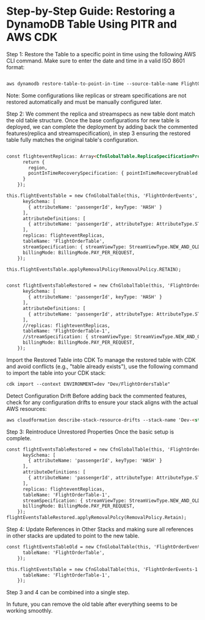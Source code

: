 # Step-by-Step Guide: Restoring a DynamoDB Table Using PITR and AWS CDK

Step 1: Restore the Table to a specific point in time using the following AWS CLI command. Make sure to enter the date and time in a valid ISO 8601 format:

````markdown

aws dynamodb restore-table-to-point-in-time --source-table-name FlightOrderTable --target-table-name FlightOrderTable-1 --restore-date-time 2024-12-07T12:00:00Z

````

Note: Some configurations like replicas or stream specifications are not restored automatically and must be manually configured later.

Step 2: We comment the replica and streamspecs as new table dont match the old table structure. Once the base configurations for new table is deployed, we can complete the deployment by adding back the commented features(replica and streamspecification), in step 3
 ensuring the restored table fully matches the original table's configuration.

````markdown

const flighteventReplicas: Array<CfnGlobalTable.ReplicaSpecificationProperty> = props.replicationRegions.map((region) => {
      return {
        region,
        pointInTimeRecoverySpecification: { pointInTimeRecoveryEnabled: true }
      }
    });

this.flightEventsTable = new CfnGlobalTable(this, 'FlightOrderEvents', { 
      keySchema: [
        { attributeName: 'passengerId', keyType: 'HASH' }
      ],
      attributeDefinitions: [
        { attributeName: 'passengerId', attributeType: AttributeType.STRING }
      ],
      replicas: flighteventReplicas,
      tableName: 'FlightOrderTable', 
      streamSpecification: { streamViewType: StreamViewType.NEW_AND_OLD_IMAGES },
      billingMode: BillingMode.PAY_PER_REQUEST,
    });

this.flightEventsTable.applyRemovalPolicy(RemovalPolicy.RETAIN);


const flightEventsTableRestored = new CfnGlobalTable(this, 'FlightOrderEvents-1', {
      keySchema: [
        { attributeName: 'passengerId', keyType: 'HASH' }
      ],
      attributeDefinitions: [
        { attributeName: 'passengerId', attributeType: AttributeType.STRING }
      ],
      //replicas: flighteventReplicas, 
      tableName: 'FlightOrderTable-1',
      //streamSpecification: { streamViewType: StreamViewType.NEW_AND_OLD_IMAGES }, 
      billingMode: BillingMode.PAY_PER_REQUEST,
    });


````

Import the Restored Table into CDK To manage the restored table with CDK and avoid conflicts (e.g., "table already exists"), use the following command to import the table into your CDK stack:

````markdown
cdk import --context ENVIRONMENT=dev "Dev/FlightOrdersTable"
````

Detect Configuration Drift Before adding back the commented features, check for any configuration drifts to ensure your stack aligns with the actual AWS resources:

````markdown
aws cloudformation describe-stack-resource-drifts --stack-name 'Dev-<stackName>' --stack-resource-drift-status-filters 'MODIFIED'
````

Step 3: Reintroduce Unrestored Properties Once the basic setup is complete.

````markdown
const flightEventsTableRestored = new CfnGlobalTable(this, 'FlightOrderEvents-1', {
      keySchema: [
        { attributeName: 'passengerId', keyType: 'HASH' }
      ],
      attributeDefinitions: [
        { attributeName: 'passengerId', attributeType: AttributeType.STRING }
      ],
      replicas: flighteventReplicas, 
      tableName: 'FlightOrderTable-1',
      streamSpecification: { streamViewType: StreamViewType.NEW_AND_OLD_IMAGES }, 
      billingMode: BillingMode.PAY_PER_REQUEST,
    });
flightEventsTableRestored.applyRemovalPolcy(RemovalPolicy.Retain);
````

Step 4: Update References in Other Stacks and making sure all references in other stacks are updated to point to the new table.

````markdown
const flightEventsTableOld = new CfnGlobalTable(this, 'FlightOrderEvents', {
      tableName: 'FlightOrderTable',     
    });

this.flightEventsTable = new CfnGlobalTable(this, 'FlightOrderEvents-1', {
      tableName: 'FlightOrderTable-1',     
    });
````

Step 3 and 4 can be combined into a single step.

In future, you can remove the old table after everything seems to be working smoothly.
